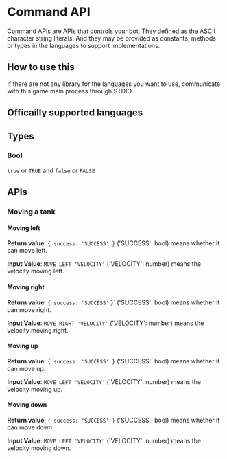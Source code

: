 # Command API

Command APIs are APIs that controls your bot. They defined as the ASCII character string literals. And they may be provided as constants, methods or types in the languages to support implementations.

## How to use this

If there are not any library for the languages you want to use, communicate with this game main process through STDIO.

## Officailly supported languages

## Types

### Bool

`true` or `TRUE` and `false` or `FALSE`

## APIs

### Moving a tank

#### Moving left

**Return value**: `{ success: 'SUCCESS' }` ('SUCCESS': bool) means whether it can move left.

**Input Value**: `MOVE LEFT 'VELOCITY'` ('VELOCITY': number) means the velocity moving left.

#### Moving right

**Return value**: `{ success: 'SUCCESS'` }` ('SUCCESS': bool) means whether it can move right.

**Input Value**: `MOVE RIGHT 'VELOCITY'` ('VELOCITY': number) means the velocity moving right.

#### Moving up

**Return value**: `{ success: 'SUCCESS' }` ('SUCCESS': bool) means whether it can move up.

**Input Value**: `MOVE LEFT 'VELOCITY'` ('VELOCITY': number) means the velocity moving up.

#### Moving down

**Return value**: `{ success: 'SUCCESS' }` ('SUCCESS': bool) means whether it can move down.

**Input Value**: `MOVE LEFT 'VELOCITY'` ('VELOCITY': number) means the velocity moving down.

